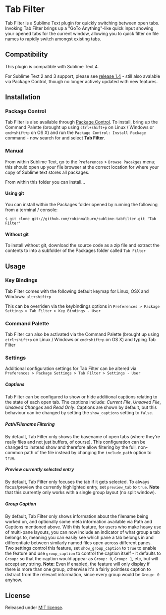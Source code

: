 # Tab Filter

Tab Filter is a Sublime Text plugin for quickly switching between open tabs.  Invoking Tab Filter brings up a "GoTo Anything"-like quick input showing your opened tabs for the current window, allowing you to quick filter on file names to rapidly switch amongst existing tabs.

## Compatibility

This plugin is compatible with Sublime Text 4.

For Sublime Text 2 and 3 support, please see [release 1.4](https://github.com/robinmalburn/sublime-tabfilter/tree/release/1.4) - still also avalable via Package Control, though no longer actively updated with new features.

## Installation

### Package Control

Tab Filter is also available through [Package Control](http://wbond.net/sublime\_packages/package\_control).  To install, bring up the Command Palette (brought up using `ctrl+shift+p` on Linux / Windows or `cmd+shift+p` on OS X) and run the `Package Control: Install Package` command - now search for and select **Tab Filter**.

### Manual

From within Sublime Text, go to the `Preferences` > `Browse Pacakges` menu; this should open up your file browser at the correct location for where your copy of Sublime text stores all packages.

From within this folder you can install...

#### Using git

You can install within the Packages folder opened by running the following from a terminal / console:

    $ git clone git://github.com/robinmalburn/sublime-tabfilter.git 'Tab Filter'

#### Without git

To install without git, download the source code as a zip file and extract the contents to into a subfolder of the Packages folder called `Tab Filter`

## Usage

### Key Bindings

Tab Filter comes with the following default keymap for Linux, OSX and Windows:  `alt+shift+p`

This can be overriden via the keybindings options in `Preferences > Package Settings > Tab Filter > Key Bindings - User`

### Command Palette

Tab Filter can also be activated via the Command Palette (brought up using `ctrl+shift+p` on Linux / Windows or `cmd+shift+p` on OS X) and typing Tab Filter

### Settings

Additional configuration settings for Tab Filter can be altered via `Preferences > Package Settings > Tab Filter > Settings - User`

##### Captions

Tab Filter can be configured to show or hide additional captions relating to the state of each open tab.  The captions include: *Current File*, *Unsaved File*, *Unsaved Changes* and *Read Only*.  Captions are shown by default, but this behaviour can be changed by setting the `show_captions` setting to `false`.

##### Path/Filename Filtering

By default, Tab Filter only shows the basename of open tabs (where they're really files and not just buffers, of course).  This configuration can be changed to instead show and therefore allow filtering by the full, non-common path of the file instead by changing the `include_path` option to `true`.

##### Preview currently selected entry

By default, Tab Filter only focuses the tab if it gets selected. To always focus/preview the currently highlighted entry, set `preview_tab` to `true`. **Note** that this currently only works with a single group layout (no split window).

##### Group Caption

By default, Tab Filter only shows information about the filename being worked on, and optionally some meta information available via Path and Captions mentioned above. With this feature, for users who make heavy use of multi-pane layouts, you can now include an indicator of what group a tab belongs to, meaning you can easily see which pane a tab belongs in and differentiate between similarly named files open across different panes.  Two settings control this feature, set `show_group_caption` to `true` to enable the feature and use `group_caption` to control the caption itself - it defaults to `Group:` so that the caption would appear as `Group: 0`, `Group: 1`, etc, but will accept any string.  **Note:** Even if enabled, the feature will only display if there is more than one group, otherwise it's a fairly pointless caption to distract from the relevant information, since every group would be `Group: 0` anyhow.

## License

Released under [MIT license](https://github.com/robinmalburn/sublime-tabfilter/blob/master/license.txt).